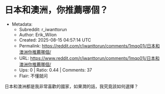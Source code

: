 # 日本和澳洲，你推薦哪個？

- Metadata:
  - Subreddit: r_iwanttorun
  - Author: Erik_Wilon
  - Created: 2025-08-15 04:57:14 UTC
  - Permalink: https://reddit.com/r/iwanttorun/comments/1mqo01j/日本和澳洲你推薦哪個/
  - URL: https://www.reddit.com/r/iwanttorun/comments/1mqo01j/日本和澳洲你推薦哪個/
  - Ups: 0 | Ratio: 0.44 | Comments: 37
  - Flair: 不懂就问


日本和澳洲都是我非常喜歡的國家，如果潤的話，我究竟該如何選擇？

